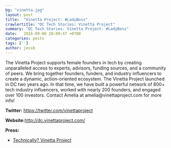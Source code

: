 ```yaml
---
bg: "vinetta.jpg"
layout: post
title:  "Vinetta Project: #LadyBoss"
crawlertitle: "DC Tech Stories: Vinetta Project"
summary: "DC Tech Stories: Vinetta Project: #LadyBoss"
date:   2016-09-06 20:09:47 +0700
categories: posts
tags: ['']
author: jessb
---
```


<p class="no-margin">The Vinetta Project supports female founders in tech by creating unparalleled access to experts, advisors, funding sources, and a community of peers. We bring together founders, funders, and industry influencers to create a dynamic, action-oriented ecosystem. The Vinetta Project launched in DC two years ago. In that time, we have built a powerful network of 800+ tech industry influencers, worked with nearly 200 founders, and engaged over 100 investors. Contact Amelia at
amelia@vinettaproject.com for more info!</p>


<p><strong>Twitter:</strong> <a href="https://twitter.com/vinettaproject ">https://twitter.com/vinettaproject </a></p> 
<p><strong>Website:</strong><a href="http://dc.vinettaproject.com/  ">http://dc.vinettaproject.com/  </a></p>
<p><strong>Press:</strong>
    <ul class="no-bullets">
    <li><a class="red"  href="https://technical.ly/dc/2016/02/10/vinetta-project-dc-venture-capital/ ">Technically? Vinetta Project</a></li>
    </ul> 
</p>
